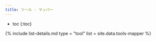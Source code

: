 ```yaml
---
title: ツール - マッパー
---
```


- toc
{:toc}

{% include list-details.md
  type = "tool"
  list = site.data.tools-mapper
%}
